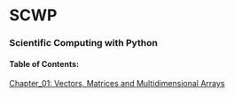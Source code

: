 # SCWP
### Scientific Computing with Python

#### Table of Contents:
[Chapter_01: Vectors, Matrices and Multidimensional Arrays](src/Chapter_01.ipynb)
